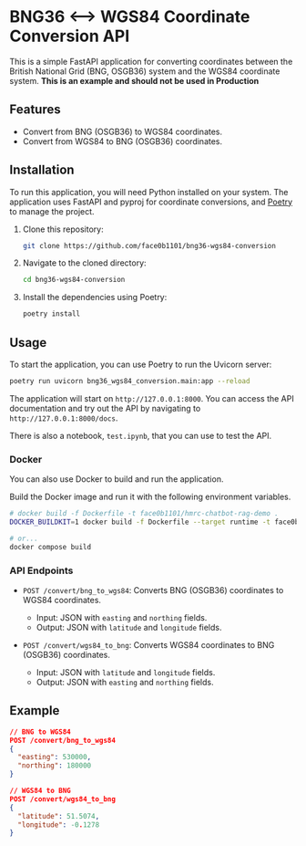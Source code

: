 # BNG36 <--> WGS84 Coordinate Conversion API

This is a simple FastAPI application for converting coordinates between the British National Grid (BNG, OSGB36) system and the WGS84 coordinate system. **This is an example and should not be used in Production**

## Features

- Convert from BNG (OSGB36) to WGS84 coordinates.
- Convert from WGS84 to BNG (OSGB36) coordinates.

## Installation

To run this application, you will need Python installed on your system. The application uses FastAPI and pyproj for coordinate conversions, and [Poetry](https://python-poetry.org) to manage the project.

1. Clone this repository:

   ```bash
   git clone https://github.com/face0b1101/bng36-wgs84-conversion
   ```

2. Navigate to the cloned directory:

   ```bash
   cd bng36-wgs84-conversion
   ```

3. Install the dependencies using Poetry:

   ```bash
   poetry install
   ```

## Usage

To start the application, you can use Poetry to run the Uvicorn server:

```bash
poetry run uvicorn bng36_wgs84_conversion.main:app --reload
```

The application will start on `http://127.0.0.1:8000`. You can access the API documentation and try out the API by navigating to `http://127.0.0.1:8000/docs`.

There is also a notebook, `test.ipynb`, that you can use to test the API.

### Docker

You can also use Docker to build and run the application.

Build the Docker image and run it with the following environment variables.

```sh
# docker build -f Dockerfile -t face0b1101/hmrc-chatbot-rag-demo .
DOCKER_BUILDKIT=1 docker build -f Dockerfile --target runtime -t face0b1101/bng36-wgs84-conversion:0.1 .

# or...
docker compose build
```

### API Endpoints

- `POST /convert/bng_to_wgs84`: Converts BNG (OSGB36) coordinates to WGS84 coordinates.
  - Input: JSON with `easting` and `northing` fields.
  - Output: JSON with `latitude` and `longitude` fields.

- `POST /convert/wgs84_to_bng`: Converts WGS84 coordinates to BNG (OSGB36) coordinates.
  - Input: JSON with `latitude` and `longitude` fields.
  - Output: JSON with `easting` and `northing` fields.

## Example

```json
// BNG to WGS84
POST /convert/bng_to_wgs84
{
  "easting": 530000,
  "northing": 180000
}

// WGS84 to BNG
POST /convert/wgs84_to_bng
{
  "latitude": 51.5074,
  "longitude": -0.1278
}
```
